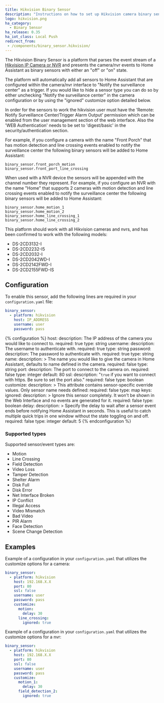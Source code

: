 ```yaml
---
title: Hikvision Binary Sensor
description: "Instructions on how to set up Hikvision camera binary sensors within Home Assistant."
logo: hikvision.png
ha_category:
  - Binary Sensor
ha_release: 0.35
ha_iot_class: Local Push
redirect_from:
 - /components/binary_sensor.hikvision/
---
```


The Hikvision Binary Sensor is a platform that parses the event stream of a
[Hikvision IP Camera or NVR](http://www.hikvision.com/) and presents the
camera/nvr events to Home Assistant as binary sensors with either an "off" or
"on" state.

The platform will automatically add all sensors to Home Assistant that are
configured within the camera/nvr interface to "Notify the surveillance center"
as a trigger. If you would like to hide a sensor type you can do so by either
unchecking "Notify the surveillance center" in the camera configuration or by
using the "ignored" customize option detailed below.

<p class='note'>
In order for the sensors to work the hikvision user must have the 'Remote: Notify Surveillance Center/Trigger Alarm Output' permission which can be enabled from the user management section of the web interface.
Also the 'WEB Authentication' needs to be set to 'digest/basic' in the security/authentication section.
</p>

For example, if you configure a camera with the name "Front Porch" that has
motion detection and line crossing events enabled to notify the surveillance
center the following binary sensors will be added to Home Assistant:

```text
binary_sensor.front_porch_motion
binary_sensor.front_port_line_crossing
```

When used with a NVR device the sensors will be appended with the channel number
they represent. For example,
if you configure an NVR with the name "Home" that supports 2 cameras with
motion detection and line crossing events enabled to notify the surveillance
center the following binary sensors will be added to Home Assistant:

```text
binary_sensor.home_motion_1
binary_sensor.home_motion_2
binary_sensor.home_line_crossing_1
binary_sensor.home_line_crossing_2
```

This platform should work with all Hikvision cameras and nvrs,
and has been confirmed to work with the following models:

- DS-2CD3132-I
- DS-2CD2232-I5
- DS-2CD2032-I
- DS-2CD2042WD-I
- DS-2CD2142FWD-I
- DS-2CD2155FWD-IS

## Configuration

To enable this sensor,
add the following lines are required in your `configuration.yaml` file:

```yaml
binary_sensor:
  - platform: hikvision
    host: IP_ADDRESS
    username: user
    password: pass
```

{% configuration %}
host:
  description: The IP address of the camera you would like to connect to.
  required: true
  type: string
username:
  description: The username to authenticate with.
  required: true
  type: string
password:
  description: The password to authenticate with.
  required: true
  type: string
name:
  description: >
    The name you would like to give the camera in Home Assistant,
    defaults to name defined in the camera.
  required: false
  type: string
port:
  description: The port to connect to the camera on.
  required: false
  type: integer
  default: 80
ssl:
  description: "`true` if you want to connect with https. Be sure to set the port also."
  required: false
  type: boolean
customize:
  description: >
    This attribute contains sensor-specific override values.
    Only sensor name needs defined:
  required: false
  type: map
  keys:
    ignored:
      description: >
        Ignore this sensor completely. It won't be shown in
        the Web Interface and no events are generated for it.
      required: false
      type: boolean
    delay:
      description: >
        Specify the delay to wait after a sensor event ends before notifying
        Home Assistant in seconds. This is useful to catch multiple quick trips
        in one window without the state toggling on and off.
      required: false
      type: integer
      default: 5
{% endconfiguration %}

### Supported types

Supported sensor/event types are:

- Motion
- Line Crossing
- Field Detection
- Video Loss
- Tamper Detection
- Shelter Alarm
- Disk Full
- Disk Error
- Net Interface Broken
- IP Conflict
- Illegal Access
- Video Mismatch
- Bad Video
- PIR Alarm
- Face Detection
- Scene Change Detection

## Examples

Example of a configuration in your `configuration.yaml`
that utilizes the customize options for a camera:

```yaml
binary_sensor:
  - platform: hikvision
    host: 192.168.X.X
    port: 80
    ssl: false
    username: user
    password: pass
    customize:
      motion:
        delay: 30
      line_crossing:
        ignored: true
```

Example of a configuration in your `configuration.yaml`
that utilizes the customize options for a nvr:

```yaml
binary_sensor:
  - platform: hikvision
    host: 192.168.X.X
    port: 80
    ssl: false
    username: user
    password: pass
    customize:
      motion_1:
        delay: 30
      field_detection_2:
        ignored: true
```
